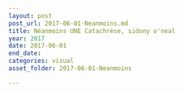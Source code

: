 ```yaml
---
layout: post
post_url: 2017-06-01-Neanmoins.md
title: Néanmoins UNE Catachrèse, sidony o'neal
year: 2017
date: 2017-06-01
end_date: 
categories: visual
asset_folder: 2017-06-01-Neanmoins

---
```

